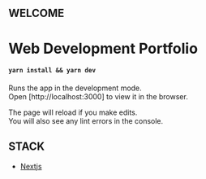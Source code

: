 ## WELCOME

# Web Development Portfolio

#### `yarn install && yarn dev`

Runs the app in the development mode.\
Open [http://localhost:3000] to view it in the browser.

The page will reload if you make edits.\
You will also see any lint errors in the console.

## STACK

- [Nextjs](https://nextjs.org)

